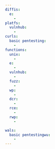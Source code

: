 ```yaml
---
diffis:
  e:
    -
platfs:
  vulnhub:
    -
curls:
  basic pentesting:
    -
functions:
  unix:
    -
  e:
    -
  vulnhub:
    -
  fuzz:
    -
  wp:
    -
  dcr:
    -
  rce:
    -
  rwp:
    -

wals:
  basic pentestingwu:
    -
---
```

